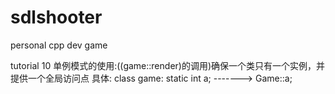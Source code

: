 # sdlshooter
personal cpp dev game

tutorial 10 单例模式的使用:((game::render)的调用)确保一个类只有一个实例，并提供一个全局访问点
具体: class game: static int a; -------> Game::a;
